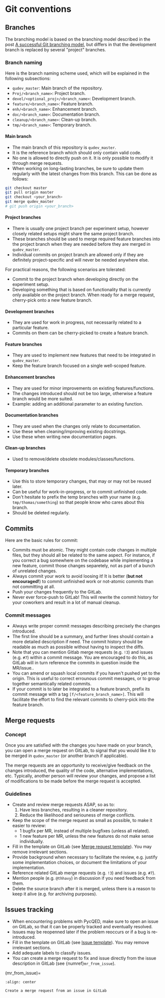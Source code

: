 # Git conventions

## Branches

The branching model is based on the branching model described in the post
[A successful Git branching model](http://nvie.com/posts/a-successful-git-branching-model/),
but differs in that the development branch is replaced by several "project"
branches. 

### Branch naming

Here is the branch naming scheme used, which will be explained in the following
subsections:
*  `qudev_master`: Main branch of the repository.
*  `Proj/<branch_name>`: Project branch.
*  `devel/<optional_proj>/<branch_name>`: Development branch.
*  `feature/<branch_name>`: Feature branch.
*  `enh/<branch_name>`: Enhancement branch.
*  `doc/<branch_name>`: Documentation branch.
*  `cleanup/<branch_name>`: Clean-up branch.
*  `tmp/<branch_name>`: Temporary branch.

#### Main branch

* The main branch of this repository is `qudev_master`.
* It is the reference branch which should only contain valid code.
* No one is allowed to directly push on it. It is only possible to modify it
through merge requests.
* When working on long-lasting branches, be sure to update them regularly with
the latest changes from this branch. This can be done as follows:
```bash
git checkout master
git pull origin master
git checkout <your_branch>
git merge qudev_master
# git push origin <your_branch>
```

#### Project branches

* There is usually one project branch per experiment setup, however closely
related setups might share the same project branch.
* These branches should be used to merge required feature branches into the
project branch when they are needed before they are merged in `qudev_master`.
* Individual commits on project branch are allowed only if they are definitely
project-specific and will never be needed anywhere else.

For practical reasons, the following scenarios are tolerated:
* Commit to the project branch when developing directly on the experiment setup.
* Developing something that is based on functionality that is currently only
available on the project branch. When ready for a merge request, cherry-pick
onto a new feature branch.

#### Development branches

* They are used for work in progress, not necessarily related to a particular
feature.
* Commits on them can be cherry-picked to create a feature branch.

#### Feature branches

* They are used to implement new features that need to be integrated in
`qudev_master`.
* Keep the feature branch focused on a single well-scoped feature.

#### Enhancement branches

* They are used for minor improvements on existing features/functions.
* The changes introduced should not be too large, otherwise a feature branch
would be more suited.
* Example: adding an additional parameter to an existing function.

#### Documentation branches

* They are used when the changes only relate to documentation.
* Use these when cleaning/improving existing docstrings.
* Use these when writing new documentation pages.

#### Clean-up branches

* Used to remove/delete obsolete modules/classes/functions.

#### Temporary branches

* Use this to store temporary changes, that may or may not be reused later.
* Can be useful for work-in-progress, or to commit unfinished code.
* Don't hesitate to prefix the temp branches with your name (e.g.
`tmp/thomas/something`) so that people know who cares about this branch.
* Should be deleted regularly.

## Commits

Here are the basic rules for commit:
* Commits must be atomic. They might contain code changes in multiple files, but
they should all be related to the same aspect. For instance, if you correct a
bug somewhere on the codebase while implementing a new feature, commit those
changes separetely, not as part of a bunch of unrelated changes.
* Always commit your work to avoid loosing it! It is better (**but not
encouraged!**) to commit unfinished work or not-atomic commits than not
committing at all.
* Push your changes frequently to the GitLab.
* Never ever force-push to GitLab! This will rewrite the commit history for your
coworkers and result in a lot of manual cleanup.

### Commit messages

* Always write proper commit messages describing precisely the changes
introduced.
* The first line should be a summary, and further lines should contain a more
detailed description if need. The commit history should be readable as much as
possible without having to inspect the diffs.
* Note that you can mention Gitlab merge requests (e.g. `!3`) and issues (e.g.
`#7`) within a commit message. You are encouraged to do this, as GitLab will
in turn reference the commits in question inside the MR/issue..
* You can amend or squash local commits if you haven't pushed yet to the origin.
This is useful to correct errounous commit messages, or to group together
semantically related commits.
* If your commit is to later be integrated to a feature branch, prefix its
commit message with a tag `[f/<feature_branch_name>]`. This will facilitate the
effort to find the relevant commits to cherry-pick into the feature branch.

## Merge requests

### Concept

Once you are satisfied with the changes you have made on your branch, you can
open a merge request on GitLab, to signal that you would like it to be merged
in `qudev_master` (or another branch if applicable).

The merge requests are an opportunity to receive/give feedback on the changes
introduced, the quality of the code, alternative implementations, etc.
Typically, another person will review your changes, and propose a list of
modifications to be made before the merge request is accepted.

### Guidelines

* Create and review merge requests ASAP, so as to:
  1. Have less branches, resulting in a cleaner repository.
  2. Reduce the likelihood and seriouness of merge conflicts.
* Keep the scope of the merge request as small as possible, to make it easier
to review:
  * 1 bugfix per MR, instead of multiple bugfixes (unless all related).
  * 1 new feature per MR, unless the new features do not make sense individually.
* Fill in the template on GitLab (see
[Merge request template](./merge_request_template.md)). You may remove
irrelevant sections.
* Provide background when necessary to facilitate the review, e.g. justify some
implementation choices, or document the limitations of your implementation.
* Reference related GitLab merge requests (e.g. `!3`) and issues (e.g. `#7`).
* Mention people (e.g. `@thhavy`) in discussion if you need feedback from them.
* Delete the source branch after it is merged, unless there is a reason to keep
it alive (e.g. for archiving purposes).

## Issues tracking

* When encountering problems with PycQED, make sure to open an issue on GitLab,
so that it can be properly tracked and eventually resolved.
* Issues may be reopenned later if the problem reoccurs or if a bug is
re-introduced.
* Fill in the template on GitLab (see [Issue template](./issue_template.md)).
You may remove irrelevant sections.
* Add adequate labels to classify issues.
* You can create a merge request to fix and issue directly from the issue
description in GitLab (see {numref}`mr_from_issue`).

(mr_from_issue)=
```{figure} /images/conventions/mr_from_issue.png
:align: center

Create a merge request from an issue in GitLab
```
